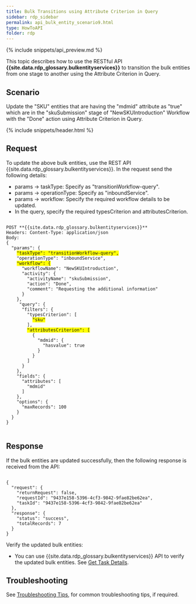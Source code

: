 ```yaml
---
title: Bulk Transitions using Attribute Criterion in Query
sidebar: rdp_sidebar
permalink: api_bulk_entity_scenario9.html
type: HowToAPI
folder: rdp
---
```


{% include snippets/api_preview.md %}

This topic describes how to use the RESTful API **{{site.data.rdp_glossary.bulkentityservices}}** to transition the bulk entities from one stage to another using the Attribute Criterion in Query.

## Scenario

Update the "SKU" entities that are having the "mdmid" attribute as "true" which are in the "skuSubmission" stage of "NewSKUIntroduction" Workflow with the "Done" action using Attribute Criterion in Query.

{% include snippets/header.html %}

## Request

To update the above bulk entities, use the REST API {{site.data.rdp_glossary.bulkentityservices}}. In the request send the following details:

* params -> taskType: Specify as "transitionWorkflow-query".
* params -> operationType: Specify as "inboundService".
* params -> workflow: Specify the required workflow details to be updated.
* In the query, specify the required typesCriterion and attributesCriterion.

<pre>
<code>
POST **{{site.data.rdp_glossary.bulkentityservices}}**
Headers: Content-Type: application/json
Body:
{
  "params": {
    <span style="background-color: #FFFF00">"taskType": "transitionWorkflow-query",</span>
    "operationType": "inboundService",
    <span style="background-color: #FFFF00">"workflow": {</span>
      "workflowName": "NewSKUIntroduction",
      "activity": {
        "activityName": "skuSubmission",
        "action": "Done",
        "comment": "Requesting the additional information"
      }
    },
     "query": {
      "filters": {
        "typesCriterion": [
          <span style="background-color: #FFFF00">"sku"</span>
        ],
        <span style="background-color: #FFFF00">"attributesCriterion": [</span>
          {
            "mdmid": {
              "hasvalue": true
            }
          }
        ]
      }
    },
    "fields": {
      "attributes": [
        "mdmid"
      ]
    },
    "options": {
      "maxRecords": 100
    }
  }
}
</code>
</pre>

## Response

If the bulk entities are updated successfully, then the following response is received from the API:

<pre><code>
{
  "request": {
    "returnRequest": false,
    "requestId": "9437e158-5396-4cf3-9842-9fae82be62ea",
    "taskId": "9437e158-5396-4cf3-9842-9fae82be62ea"
  },
  "response": {
    "status": "success",
    "totalRecords": 7
  }
}
</code></pre> 

Verify the updated bulk entities:
* You can use {{site.data.rdp_glossary.bulkentityservices}} API to verify the updated bulk entities. See [Get Task Details](api_bulk_entity_get_task_details.html).

## Troubleshooting

See [Troubleshooting Tips](api_troubleshooting_tips.html), for common troubleshooting tips, if required.